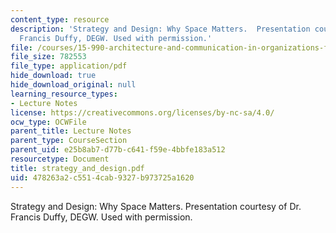 ```yaml
---
content_type: resource
description: 'Strategy and Design: Why Space Matters.  Presentation courtesy of Dr.
  Francis Duffy, DEGW. Used with permission.'
file: /courses/15-990-architecture-and-communication-in-organizations-fall-2003/478263a2c5514cab9327b973725a1620_strategy_and_design.pdf
file_size: 782553
file_type: application/pdf
hide_download: true
hide_download_original: null
learning_resource_types:
- Lecture Notes
license: https://creativecommons.org/licenses/by-nc-sa/4.0/
ocw_type: OCWFile
parent_title: Lecture Notes
parent_type: CourseSection
parent_uid: e25b8ab7-d77b-c641-f59e-4bbfe183a512
resourcetype: Document
title: strategy_and_design.pdf
uid: 478263a2-c551-4cab-9327-b973725a1620
---
```

Strategy and Design: Why Space Matters.  Presentation courtesy of Dr. Francis Duffy, DEGW. Used with permission.